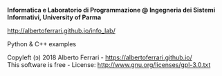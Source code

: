 **Informatica e Laboratorio di Programmazione @ Ingegneria dei Sistemi Informativi, University of Parma**

http://albertoferrari.github.io/info_lab/

Python & C++ examples

Copyleft (ɔ) 2018 Alberto Ferrari - https://albertoferrari.github.io/  
This software is free - License: http://www.gnu.org/licenses/gpl-3.0.txt
